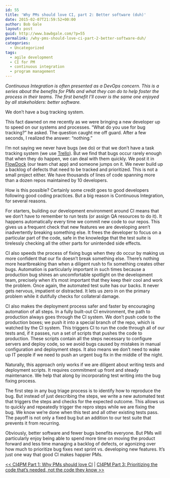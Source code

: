 ```yaml
---
id: 55
title: 'Why PMs should love CI, part 2: Better software (duh)'
date: 2015-02-07T21:59:52+00:00
author: Bob Gale
layout: post
guid: http://www.bawbgale.com/?p=55
permalink: /why-pms-should-love-ci-part-2-better-software-duh/
categories:
  - Uncategorized
tags:
  - agile development
  - CI for PM
  - continuous integration
  - program management
---
```

_Continuous Integration is often presented as a DevOps concern. This is a series about the benefits for PMs and what they can do to help foster the process in their teams. The first benefit I’ll cover is the same one enjoyed by all stakeholders: better software._

We don’t have a bug tracking system.

This fact dawned on me recently as we were bringing a new developer up to speed on our systems and processes. “What do you use for bug tracking?” he asked. The question caught me off guard. After a few seconds, I realized the answer: “nothing.”

I’m not saying we never have bugs (we do) or that we don’t have a task tracking system (we use [Trello](http://trello.com)). But we find that bugs occur rarely enough that when they do happen, we can deal with them quickly. We post it in [FlowDock](http://flowdock.com) (our team chat app) and someone jumps on it. We never build up a backlog of defects that need to be tracked and prioritized. This is not a small project either. We have thousands of lines of code spanning more than a dozen repos maintained by 10 developers.

How is this possible? Certainly some credit goes to good developers following good coding practices. But a big reason is Continuous Integration, for several reasons.

For starters, building our development environment around CI means that we don’t have to remember to run tests (or assign QA resources to do it). It happens automatically every time we commit new code to our repos. This gives us a frequent check that new features we are developing aren’t inadvertently breaking something else. It frees the developer to focus on a particular part of the code, safe in the knowledge that the test suite is tirelessly checking all the other parts for unintended side effects.

CI also speeds the process of fixing bugs when they do occur by making us more confident that our fix doesn’t break something else. There’s nothing more heartbreaking than when a diligent rush to fix something creates other bugs. Automation is particularly important in such times because a production bug shines an uncomfortable spotlight on the development team, precisely when it’s most important that they keep their cool and work the problem. Once again, the automated test suite has our backs. It never gets nervous, impatient or distracted. It lets us zero in on the primary problem while it dutifully checks for collateral damage.

CI also makes the deployment process safer and faster by encouraging automation of all steps. In a fully built-out CI environment, the path to production always goes through the CI system. We don’t push code to the production boxes; we push it into a special branch of the repo, which is watched by the CI system. This triggers CI to run the code through all of our tests and, if it passes, run a set of scripts that pushes the code to production. These scripts contain all the steps necessary to configure servers and deploy code, so we avoid bugs caused by mistakes in manual configuration and deployment steps. It also means we don’t need to wake up IT people if we need to push an urgent bug fix in the middle of the night.

Naturally, this approach only works if we are diligent about writing tests and deployment scripts. It requires commitment up front and steady maintenance. We help that along by incorporating test writing into the bug fixing process.

The first step in any bug triage process is to identify how to reproduce the bug. But instead of just describing the steps, we write a new automated test that triggers the steps and checks for the expected outcome. This allows us to quickly and repeatedly trigger the repro steps while we are fixing the bug. We know we’re done when this test and all other existing tests pass. The payoff is not only a fixed bug but an addition to our test suite that prevents it from recurring.

Obviously, better software and fewer bugs benefits everyone. But PMs will particularly enjoy being able to spend more time on moving the product forward and less time managing a backlog of defects, or agonizing over how much to prioritize bug fixes next sprint vs. developing new features. It’s just one way that good CI makes happier PMs.

[<< CI4PM Part 1: Why PMs should love CI](/why-pms-should-love-ci/ "Why PMs should love CI") | [CI4PM Part 3: Prioritizing the code that’s needed, not the code they know >>](/why-pms-should-love-ci-part-3-prioritizing-the-code-thats-needed-not-the-code-they-know/ "Why PMs should love CI, part 3: Prioritizing the code that’s needed, not the code they know")